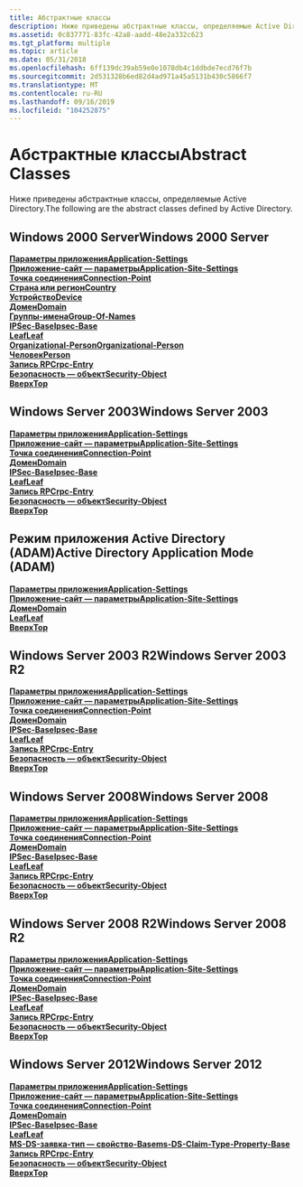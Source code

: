 ```yaml
---
title: Абстрактные классы
description: Ниже приведены абстрактные классы, определяемые Active Directory.
ms.assetid: 0c837771-83fc-42a8-aadd-48e2a332c623
ms.tgt_platform: multiple
ms.topic: article
ms.date: 05/31/2018
ms.openlocfilehash: 6ff139dc39ab59e0e1078db4c1ddbde7ecd76f7b
ms.sourcegitcommit: 2d531328b6ed82d4ad971a45a5131b430c5866f7
ms.translationtype: MT
ms.contentlocale: ru-RU
ms.lasthandoff: 09/16/2019
ms.locfileid: "104252875"
---
```

# <a name="abstract-classes"></a><span data-ttu-id="d61a0-103">Абстрактные классы</span><span class="sxs-lookup"><span data-stu-id="d61a0-103">Abstract Classes</span></span>

<span data-ttu-id="d61a0-104">Ниже приведены абстрактные классы, определяемые Active Directory.</span><span class="sxs-lookup"><span data-stu-id="d61a0-104">The following are the abstract classes defined by Active Directory.</span></span>

## <a name="windows-2000-server"></a><span data-ttu-id="d61a0-105">Windows 2000 Server</span><span class="sxs-lookup"><span data-stu-id="d61a0-105">Windows 2000 Server</span></span>

<dl>

[<span data-ttu-id="d61a0-106">**Параметры приложения**</span><span class="sxs-lookup"><span data-stu-id="d61a0-106">**Application-Settings**</span></span>](c-applicationsettings.md)  
[<span data-ttu-id="d61a0-107">**Приложение-сайт — параметры**</span><span class="sxs-lookup"><span data-stu-id="d61a0-107">**Application-Site-Settings**</span></span>](c-applicationsitesettings.md)  
[<span data-ttu-id="d61a0-108">**Точка соединения**</span><span class="sxs-lookup"><span data-stu-id="d61a0-108">**Connection-Point**</span></span>](c-connectionpoint.md)  
[<span data-ttu-id="d61a0-109">**Страна или регион**</span><span class="sxs-lookup"><span data-stu-id="d61a0-109">**Country**</span></span>](c-country.md)  
[<span data-ttu-id="d61a0-110">**Устройство**</span><span class="sxs-lookup"><span data-stu-id="d61a0-110">**Device**</span></span>](c-device.md)  
[<span data-ttu-id="d61a0-111">**Домен**</span><span class="sxs-lookup"><span data-stu-id="d61a0-111">**Domain**</span></span>](c-domain.md)  
[<span data-ttu-id="d61a0-112">**Группы-имена**</span><span class="sxs-lookup"><span data-stu-id="d61a0-112">**Group-Of-Names**</span></span>](c-groupofnames.md)  
[<span data-ttu-id="d61a0-113">**IPSec-Base**</span><span class="sxs-lookup"><span data-stu-id="d61a0-113">**Ipsec-Base**</span></span>](c-ipsecbase.md)  
[<span data-ttu-id="d61a0-114">**Leaf**</span><span class="sxs-lookup"><span data-stu-id="d61a0-114">**Leaf**</span></span>](c-leaf.md)  
[<span data-ttu-id="d61a0-115">**Organizational-Person**</span><span class="sxs-lookup"><span data-stu-id="d61a0-115">**Organizational-Person**</span></span>](c-organizationalperson.md)  
[<span data-ttu-id="d61a0-116">**Человек**</span><span class="sxs-lookup"><span data-stu-id="d61a0-116">**Person**</span></span>](c-person.md)  
[<span data-ttu-id="d61a0-117">**Запись RPC**</span><span class="sxs-lookup"><span data-stu-id="d61a0-117">**rpc-Entry**</span></span>](c-rpcentry.md)  
[<span data-ttu-id="d61a0-118">**Безопасность — объект**</span><span class="sxs-lookup"><span data-stu-id="d61a0-118">**Security-Object**</span></span>](c-securityobject.md)  
[<span data-ttu-id="d61a0-119">**Вверх**</span><span class="sxs-lookup"><span data-stu-id="d61a0-119">**Top**</span></span>](c-top.md)  
</dl>

## <a name="windows-server-2003"></a><span data-ttu-id="d61a0-120">Windows Server 2003</span><span class="sxs-lookup"><span data-stu-id="d61a0-120">Windows Server 2003</span></span>

<dl>

[<span data-ttu-id="d61a0-121">**Параметры приложения**</span><span class="sxs-lookup"><span data-stu-id="d61a0-121">**Application-Settings**</span></span>](c-applicationsettings.md)  
[<span data-ttu-id="d61a0-122">**Приложение-сайт — параметры**</span><span class="sxs-lookup"><span data-stu-id="d61a0-122">**Application-Site-Settings**</span></span>](c-applicationsitesettings.md)  
[<span data-ttu-id="d61a0-123">**Точка соединения**</span><span class="sxs-lookup"><span data-stu-id="d61a0-123">**Connection-Point**</span></span>](c-connectionpoint.md)  
[<span data-ttu-id="d61a0-124">**Домен**</span><span class="sxs-lookup"><span data-stu-id="d61a0-124">**Domain**</span></span>](c-domain.md)  
[<span data-ttu-id="d61a0-125">**IPSec-Base**</span><span class="sxs-lookup"><span data-stu-id="d61a0-125">**Ipsec-Base**</span></span>](c-ipsecbase.md)  
[<span data-ttu-id="d61a0-126">**Leaf**</span><span class="sxs-lookup"><span data-stu-id="d61a0-126">**Leaf**</span></span>](c-leaf.md)  
[<span data-ttu-id="d61a0-127">**Запись RPC**</span><span class="sxs-lookup"><span data-stu-id="d61a0-127">**rpc-Entry**</span></span>](c-rpcentry.md)  
[<span data-ttu-id="d61a0-128">**Безопасность — объект**</span><span class="sxs-lookup"><span data-stu-id="d61a0-128">**Security-Object**</span></span>](c-securityobject.md)  
[<span data-ttu-id="d61a0-129">**Вверх**</span><span class="sxs-lookup"><span data-stu-id="d61a0-129">**Top**</span></span>](c-top.md)  
</dl>

## <a name="active-directory-application-mode-adam"></a><span data-ttu-id="d61a0-130">Режим приложения Active Directory (ADAM)</span><span class="sxs-lookup"><span data-stu-id="d61a0-130">Active Directory Application Mode (ADAM)</span></span>

<dl>

[<span data-ttu-id="d61a0-131">**Параметры приложения**</span><span class="sxs-lookup"><span data-stu-id="d61a0-131">**Application-Settings**</span></span>](c-applicationsettings.md)  
[<span data-ttu-id="d61a0-132">**Приложение-сайт — параметры**</span><span class="sxs-lookup"><span data-stu-id="d61a0-132">**Application-Site-Settings**</span></span>](c-applicationsitesettings.md)  
[<span data-ttu-id="d61a0-133">**Домен**</span><span class="sxs-lookup"><span data-stu-id="d61a0-133">**Domain**</span></span>](c-domain.md)  
[<span data-ttu-id="d61a0-134">**Leaf**</span><span class="sxs-lookup"><span data-stu-id="d61a0-134">**Leaf**</span></span>](c-leaf.md)  
[<span data-ttu-id="d61a0-135">**Вверх**</span><span class="sxs-lookup"><span data-stu-id="d61a0-135">**Top**</span></span>](c-top.md)  
</dl>

## <a name="windows-server-2003-r2"></a><span data-ttu-id="d61a0-136">Windows Server 2003 R2</span><span class="sxs-lookup"><span data-stu-id="d61a0-136">Windows Server 2003 R2</span></span>

<dl>

[<span data-ttu-id="d61a0-137">**Параметры приложения**</span><span class="sxs-lookup"><span data-stu-id="d61a0-137">**Application-Settings**</span></span>](c-applicationsettings.md)  
[<span data-ttu-id="d61a0-138">**Приложение-сайт — параметры**</span><span class="sxs-lookup"><span data-stu-id="d61a0-138">**Application-Site-Settings**</span></span>](c-applicationsitesettings.md)  
[<span data-ttu-id="d61a0-139">**Точка соединения**</span><span class="sxs-lookup"><span data-stu-id="d61a0-139">**Connection-Point**</span></span>](c-connectionpoint.md)  
[<span data-ttu-id="d61a0-140">**Домен**</span><span class="sxs-lookup"><span data-stu-id="d61a0-140">**Domain**</span></span>](c-domain.md)  
[<span data-ttu-id="d61a0-141">**IPSec-Base**</span><span class="sxs-lookup"><span data-stu-id="d61a0-141">**Ipsec-Base**</span></span>](c-ipsecbase.md)  
[<span data-ttu-id="d61a0-142">**Leaf**</span><span class="sxs-lookup"><span data-stu-id="d61a0-142">**Leaf**</span></span>](c-leaf.md)  
[<span data-ttu-id="d61a0-143">**Запись RPC**</span><span class="sxs-lookup"><span data-stu-id="d61a0-143">**rpc-Entry**</span></span>](c-rpcentry.md)  
[<span data-ttu-id="d61a0-144">**Безопасность — объект**</span><span class="sxs-lookup"><span data-stu-id="d61a0-144">**Security-Object**</span></span>](c-securityobject.md)  
[<span data-ttu-id="d61a0-145">**Вверх**</span><span class="sxs-lookup"><span data-stu-id="d61a0-145">**Top**</span></span>](c-top.md)  
</dl>

## <a name="windows-server-2008"></a><span data-ttu-id="d61a0-146">Windows Server 2008</span><span class="sxs-lookup"><span data-stu-id="d61a0-146">Windows Server 2008</span></span>

<dl>

[<span data-ttu-id="d61a0-147">**Параметры приложения**</span><span class="sxs-lookup"><span data-stu-id="d61a0-147">**Application-Settings**</span></span>](c-applicationsettings.md)  
[<span data-ttu-id="d61a0-148">**Приложение-сайт — параметры**</span><span class="sxs-lookup"><span data-stu-id="d61a0-148">**Application-Site-Settings**</span></span>](c-applicationsitesettings.md)  
[<span data-ttu-id="d61a0-149">**Точка соединения**</span><span class="sxs-lookup"><span data-stu-id="d61a0-149">**Connection-Point**</span></span>](c-connectionpoint.md)  
[<span data-ttu-id="d61a0-150">**Домен**</span><span class="sxs-lookup"><span data-stu-id="d61a0-150">**Domain**</span></span>](c-domain.md)  
[<span data-ttu-id="d61a0-151">**IPSec-Base**</span><span class="sxs-lookup"><span data-stu-id="d61a0-151">**Ipsec-Base**</span></span>](c-ipsecbase.md)  
[<span data-ttu-id="d61a0-152">**Leaf**</span><span class="sxs-lookup"><span data-stu-id="d61a0-152">**Leaf**</span></span>](c-leaf.md)  
[<span data-ttu-id="d61a0-153">**Запись RPC**</span><span class="sxs-lookup"><span data-stu-id="d61a0-153">**rpc-Entry**</span></span>](c-rpcentry.md)  
[<span data-ttu-id="d61a0-154">**Безопасность — объект**</span><span class="sxs-lookup"><span data-stu-id="d61a0-154">**Security-Object**</span></span>](c-securityobject.md)  
[<span data-ttu-id="d61a0-155">**Вверх**</span><span class="sxs-lookup"><span data-stu-id="d61a0-155">**Top**</span></span>](c-top.md)  
</dl>

## <a name="windows-server-2008-r2"></a><span data-ttu-id="d61a0-156">Windows Server 2008 R2</span><span class="sxs-lookup"><span data-stu-id="d61a0-156">Windows Server 2008 R2</span></span>

<dl>

[<span data-ttu-id="d61a0-157">**Параметры приложения**</span><span class="sxs-lookup"><span data-stu-id="d61a0-157">**Application-Settings**</span></span>](c-applicationsettings.md)  
[<span data-ttu-id="d61a0-158">**Приложение-сайт — параметры**</span><span class="sxs-lookup"><span data-stu-id="d61a0-158">**Application-Site-Settings**</span></span>](c-applicationsitesettings.md)  
[<span data-ttu-id="d61a0-159">**Точка соединения**</span><span class="sxs-lookup"><span data-stu-id="d61a0-159">**Connection-Point**</span></span>](c-connectionpoint.md)  
[<span data-ttu-id="d61a0-160">**Домен**</span><span class="sxs-lookup"><span data-stu-id="d61a0-160">**Domain**</span></span>](c-domain.md)  
[<span data-ttu-id="d61a0-161">**IPSec-Base**</span><span class="sxs-lookup"><span data-stu-id="d61a0-161">**Ipsec-Base**</span></span>](c-ipsecbase.md)  
[<span data-ttu-id="d61a0-162">**Leaf**</span><span class="sxs-lookup"><span data-stu-id="d61a0-162">**Leaf**</span></span>](c-leaf.md)  
[<span data-ttu-id="d61a0-163">**Запись RPC**</span><span class="sxs-lookup"><span data-stu-id="d61a0-163">**rpc-Entry**</span></span>](c-rpcentry.md)  
[<span data-ttu-id="d61a0-164">**Безопасность — объект**</span><span class="sxs-lookup"><span data-stu-id="d61a0-164">**Security-Object**</span></span>](c-securityobject.md)  
[<span data-ttu-id="d61a0-165">**Вверх**</span><span class="sxs-lookup"><span data-stu-id="d61a0-165">**Top**</span></span>](c-top.md)  
</dl>

## <a name="windows-server-2012"></a><span data-ttu-id="d61a0-166">Windows Server 2012</span><span class="sxs-lookup"><span data-stu-id="d61a0-166">Windows Server 2012</span></span>

<dl>

[<span data-ttu-id="d61a0-167">**Параметры приложения**</span><span class="sxs-lookup"><span data-stu-id="d61a0-167">**Application-Settings**</span></span>](c-applicationsettings.md)  
[<span data-ttu-id="d61a0-168">**Приложение-сайт — параметры**</span><span class="sxs-lookup"><span data-stu-id="d61a0-168">**Application-Site-Settings**</span></span>](c-applicationsitesettings.md)  
[<span data-ttu-id="d61a0-169">**Точка соединения**</span><span class="sxs-lookup"><span data-stu-id="d61a0-169">**Connection-Point**</span></span>](c-connectionpoint.md)  
[<span data-ttu-id="d61a0-170">**Домен**</span><span class="sxs-lookup"><span data-stu-id="d61a0-170">**Domain**</span></span>](c-domain.md)  
[<span data-ttu-id="d61a0-171">**IPSec-Base**</span><span class="sxs-lookup"><span data-stu-id="d61a0-171">**Ipsec-Base**</span></span>](c-ipsecbase.md)  
[<span data-ttu-id="d61a0-172">**Leaf**</span><span class="sxs-lookup"><span data-stu-id="d61a0-172">**Leaf**</span></span>](c-leaf.md)  
[<span data-ttu-id="d61a0-173">**MS-DS-заявка-тип — свойство-Base**</span><span class="sxs-lookup"><span data-stu-id="d61a0-173">**ms-DS-Claim-Type-Property-Base**</span></span>](c-msds-claimtypepropertybase.md)  
[<span data-ttu-id="d61a0-174">**Запись RPC**</span><span class="sxs-lookup"><span data-stu-id="d61a0-174">**rpc-Entry**</span></span>](c-rpcentry.md)  
[<span data-ttu-id="d61a0-175">**Безопасность — объект**</span><span class="sxs-lookup"><span data-stu-id="d61a0-175">**Security-Object**</span></span>](c-securityobject.md)  
[<span data-ttu-id="d61a0-176">**Вверх**</span><span class="sxs-lookup"><span data-stu-id="d61a0-176">**Top**</span></span>](c-top.md)  
</dl>

 

 




